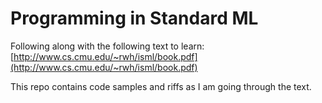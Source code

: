 # Programming in Standard ML
Following along with the following text to learn: [http://www.cs.cmu.edu/~rwh/isml/book.pdf](http://www.cs.cmu.edu/~rwh/isml/book.pdf)

This repo contains code samples and riffs as I am going through the text.